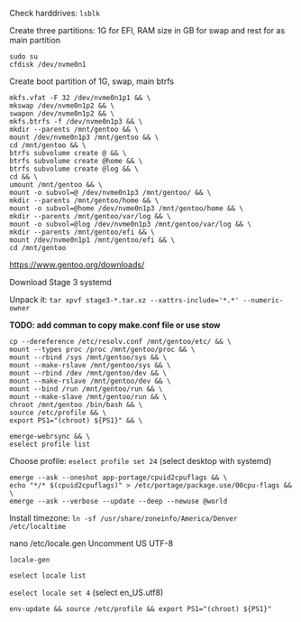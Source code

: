 Check harddrives: `lsblk`

Create three partitions: 1G for EFI, RAM size in GB for swap and rest for as main partition
```
sudo su
cfdisk /dev/nvme0n1
```

Create boot partition of 1G, swap, main btrfs

```
mkfs.vfat -F 32 /dev/nvme0n1p1 && \
mkswap /dev/nvme0n1p2 && \
swapon /dev/nvme0n1p2 && \
mkfs.btrfs -f /dev/nvme0n1p3 && \
mkdir --parents /mnt/gentoo && \
mount /dev/nvme0n1p3 /mnt/gentoo && \
cd /mnt/gentoo && \
btrfs subvolume create @ && \
btrfs subvolume create @home && \
btrfs subvolume create @log && \
cd && \
umount /mnt/gentoo && \
mount -o subvol=@ /dev/nvme0n1p3 /mnt/gentoo/ && \
mkdir --parents /mnt/gentoo/home && \
mount -o subvol=@home /dev/nvme0n1p3 /mnt/gentoo/home && \
mkdir --parents /mnt/gentoo/var/log && \
mount -o subvol=@log /dev/nvme0n1p3 /mnt/gentoo/var/log && \
mkdir --parents /mnt/gentoo/efi && \
mount /dev/nvme0n1p1 /mnt/gentoo/efi && \
cd /mnt/gentoo
```

https://www.gentoo.org/downloads/

Download Stage 3 systemd

Unpack it:
`tar xpvf stage3-*.tar.xz --xattrs-include='*.*' --numeric-owner`

**TODO: add comman to copy make.conf file or use stow**

```
cp --dereference /etc/resolv.conf /mnt/gentoo/etc/ && \
mount --types proc /proc /mnt/gentoo/proc && \
mount --rbind /sys /mnt/gentoo/sys && \
mount --make-rslave /mnt/gentoo/sys && \
mount --rbind /dev /mnt/gentoo/dev && \
mount --make-rslave /mnt/gentoo/dev && \
mount --bind /run /mnt/gentoo/run && \
mount --make-slave /mnt/gentoo/run && \
chroot /mnt/gentoo /bin/bash && \
source /etc/profile && \
export PS1="(chroot) ${PS1}" && \
```

```
emerge-webrsync && \
eselect profile list
```
Choose profile: `eselect profile set 24` (select desktop with systemd)

```
emerge --ask --oneshot app-portage/cpuid2cpuflags && \
echo "*/* $(cpuid2cpuflags)" > /etc/portage/package.use/00cpu-flags && \
emerge --ask --verbose --update --deep --newuse @world
```

Install timezone:
`ln -sf /usr/share/zoneinfo/America/Denver /etc/localtime`

nano /etc/locale.gen
Uncomment US UTF-8

`locale-gen`

`eselect locale list`

`eselect locale set 4` (select en_US.utf8)

`env-update && source /etc/profile && export PS1="(chroot) ${PS1}"`
